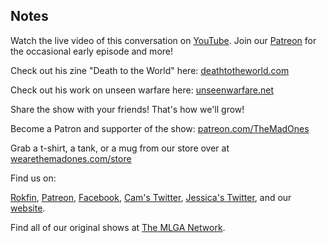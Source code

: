 ## Notes

Watch the live video of this conversation on [YouTube](https://youtu.be/OhGWSn2fA9E). Join our [Patreon](https://www.patreon.com/TheMadOnes) for the occasional early episode and more!

Check out his zine "Death to the World" here: [deathtotheworld.com](https://deathtotheworld.com/)

Check out his work on  unseen warfare here: [unseenwarfare.net](https://www.unseenwarfare.net/)

Share the show with your friends! That's how we'll grow!

Become a Patron and supporter of the show: [patreon.com/TheMadOnes](https://www.patreon.com/TheMadOnes)

Grab a t-shirt, a tank, or a mug from our store over at [wearethemadones.com/store](https://wearethemadones.com/store)

Find us on:

[Rokfin](https://rokfin.com/TheMadOnes), [Patreon](https://patreon.com/TheMadOnes), [Facebook](https://www.facebook.com/WeAreTheMad/), [Cam's Twitter](https://twitter.com/HamCarless), [Jessica's Twitter](https://twitter.com/soupcanarchist), and our [website](http://wearethemad.com).

Find all of our original shows at [The MLGA Network](https://mlganetwork.com).
